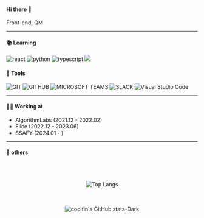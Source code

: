 #### Hi there 👋

Front-end, QM 

--- 
#### 📚 Learning 
![react](https://img.shields.io/badge/React-61DAFB?style=for-the-badge&logo=React&logoColor=white)
![python](https://img.shields.io/badge/Python-3776AB?style=for-the-badge&logo=Python&logoColor=white)
![typescript](https://img.shields.io/badge/Typescript-3178C6?style=for-the-badge&logo=Typescript&logoColor=white)
<img src="https://img.shields.io/badge/Tailwind CSS-06B6D4?style=for-the-badge&logo=Tailwind CSS&logoColor=white"/>

#### 👾 Tools
![GIT](https://img.shields.io/badge/Git-F05032?style=for-the-badge&logo=React&logoColor=white)
![GITHUB](https://img.shields.io/badge/Github-181717?style=for-the-badge&logo=React&logoColor=white) 
![MICROSOFT TEAMS](https://img.shields.io/badge/microsoftteams-6264A7?style=for-the-badge&logo=React&logoColor=white) 
![SLACK](https://img.shields.io/badge/slack-4A154B?style=for-the-badge&logo=React&logoColor=white) 
![Visual Studio Code](https://img.shields.io/badge/Visual%20Studio%20Code-007ACC.svg?&style=for-the-badge&logo=Visual%20Studio%20Code&logoColor=white)

--- 

#### 💪🏽 Working at
* AlgorithmLabs (2021.12 - 2022.02)
* Elice (2022.12 - 2023.06)
* SSAFY (2024.01 - )

---
<!--
#### 🔎 More about me

<div align="center">

[![Hits](https://hits.seeyoufarm.com/api/count/incr/badge.svg?url=https%3A%2F%2Fgithub.com%2Fgjbae1212%2Fhit-counter&count_bg=%23000000&title_bg=%23555555&icon=opsgenie.svg&icon_color=%23E7E7E7&title=visited&edge_flat=true)](https://hits.seeyoufarm.com)

<a href="https://coolfin.notion.site/Resume-ca0f5b56231747e6bc1760d9cde1d6f1?pvs=4">
<img style="margin-right: 5px" target="_blank" src="https://img.shields.io/badge/Notion-000?style=flat-square&logo=Notion&logoColor=white"/> </a><a href="https://coolfin.tistory.com/"> <img target="_blank" src="https://img.shields.io/badge/Tistory-red?style=flat-square&logo=Tistory&logoColor=white"/> </a>
</div>

---> 
#### 🤔 others

<div align="center">
<br/><br/>
<!-- 
<div style="display:flex; align-items:center; padding: 0 24px">

![Solved.ac Profile](https://mazassumnida.wtf/api/v2/generate_badge?boj=sorlti6952)

</div> -->

![Top Langs](https://github-readme-stats.vercel.app/api/top-langs/?username=coolfin)  

<br/><br/>
![coolfin's GitHub stats-Dark](https://github-readme-stats.vercel.app/api?username=coolfin&show_icons=true&theme=dark#gh-dark-mode-only)


</div>



<!--
**coolfin/coolfin** is a ✨ _special_ ✨ repository because its `README.md` (this file) appears on your GitHub profile.

Here are some ideas to get you started:

- 🔭 I’m currently working on ...
- 🌱 I’m currently learning ...
- 👯 I’m looking to collaborate on ...
- 🤔 I’m looking for help with ...
- 💬 Ask me about ...
- 📫 How to reach me: ...
- 😄 Pronouns: ...
- ⚡ Fun fact: ...
-->
